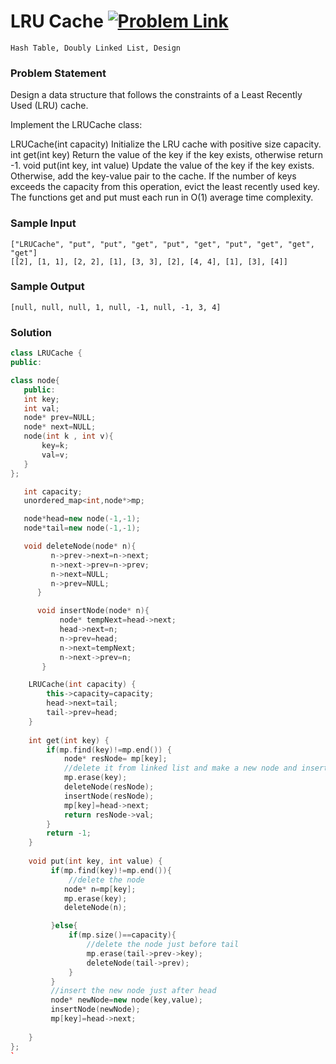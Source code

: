 # LRU Cache [![Problem Link](https://img.shields.io/badge/-LeetCode-FFA116?style=for-the-badge&logo=LeetCode&logoColor=black)](https://leetcode.com/problems/lru-cache/)

```
Hash Table, Doubly Linked List, Design
```
### Problem Statement 

Design a data structure that follows the constraints of a Least Recently Used (LRU) cache.

Implement the LRUCache class:

LRUCache(int capacity) Initialize the LRU cache with positive size capacity.
int get(int key) Return the value of the key if the key exists, otherwise return -1.
void put(int key, int value) Update the value of the key if the key exists. Otherwise, add the key-value pair to the cache. If the number of keys exceeds the capacity from this operation, evict the least recently used key.
The functions get and put must each run in O(1) average time complexity.

### Sample Input
```
["LRUCache", "put", "put", "get", "put", "get", "put", "get", "get", "get"]
[[2], [1, 1], [2, 2], [1], [3, 3], [2], [4, 4], [1], [3], [4]]
```
### Sample Output
```
[null, null, null, 1, null, -1, null, -1, 3, 4]
```

### Solution
```cpp
class LRUCache {  
public:

class node{
   public:
   int key;
   int val;
   node* prev=NULL;
   node* next=NULL;
   node(int k , int v){
       key=k;
       val=v;
   }
};

   int capacity;
   unordered_map<int,node*>mp;

   node*head=new node(-1,-1);
   node*tail=new node(-1,-1);

   void deleteNode(node* n){
         n->prev->next=n->next;
         n->next->prev=n->prev;
         n->next=NULL;
         n->prev=NULL;
      }

      void insertNode(node* n){
           node* tempNext=head->next;
           head->next=n;
           n->prev=head;
           n->next=tempNext;
           n->next->prev=n;
       }

    LRUCache(int capacity) {
        this->capacity=capacity;
        head->next=tail;
        tail->prev=head;
    }
    
    int get(int key) {
        if(mp.find(key)!=mp.end()) {
            node* resNode= mp[key];
            //delete it from linked list and make a new node and insert it just after head
            mp.erase(key);
            deleteNode(resNode);
            insertNode(resNode);
            mp[key]=head->next;
            return resNode->val;
        }
        return -1; 
    }
    
    void put(int key, int value) {
         if(mp.find(key)!=mp.end()){
             //delete the node 
            node* n=mp[key];
            mp.erase(key);
            deleteNode(n);

         }else{
             if(mp.size()==capacity){
                 //delete the node just before tail
                 mp.erase(tail->prev->key);
                 deleteNode(tail->prev);
             }
         }
         //insert the new node just after head
         node* newNode=new node(key,value);
         insertNode(newNode);
         mp[key]=head->next;
        
    }
};
`